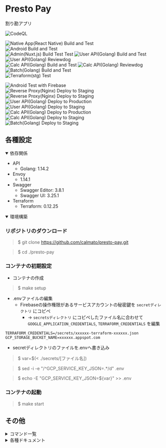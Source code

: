 # Presto Pay

割り勘アプリ

![CodeQL](https://github.com/calmato/presto-pay/workflows/CodeQL/badge.svg)  

![Native App(React Native) Build and Test](https://github.com/calmato/presto-pay/workflows/Native%20app%20Build%20and%20Test/badge.svg)  
![Android Build and Test](https://github.com/calmato/presto-pay/workflows/Android%20Build%20and%20Test/badge.svg)  
![Admin(Nuxt.js) Build Test Test](https://github.com/calmato/presto-pay/workflows/Admin(Nuxt.js)%20Build%20and%20Test/badge.svg)  
![User API(Golang) Build and Test](https://github.com/calmato/presto-pay/workflows/User%20API(Golang)%20Build%20and%20Test/badge.svg)
![User API(Golang) Reviewdog](https://github.com/calmato/presto-pay/workflows/User%20API(Golang)%20Reviewdog/badge.svg)  
![Calc API(Golang) Build and Test](https://github.com/calmato/presto-pay/workflows/Calc%20API(Golang)%20Build%20and%20Test/badge.svg)
![Calc API(Golang) Reviewdog](https://github.com/calmato/presto-pay/workflows/Calc%20API(Golang)%20Reviewdog/badge.svg)  
![Batch(Golang) Build and Test](https://github.com/calmato/presto-pay/workflows/Batch(Golang)%20Build%20and%20Test/badge.svg)  
![Terraform(stg) Test](https://github.com/calmato/presto-pay/workflows/Terraform(stg)%20Test/badge.svg)  

![Android Test with Firebase](https://github.com/calmato/presto-pay/workflows/Android%20Test%20with%20Firebase/badge.svg)  
![Reverse Proxy(Nginx) Deploy to Staging](https://github.com/calmato/presto-pay/workflows/Reverse%20Proxy(Nginx)%20Deploy%20to%20Production/badge.svg)
![Reverse Proxy(Nginx) Deploy to Staging](https://github.com/calmato/presto-pay/workflows/Reverse%20Proxy(Nginx)%20Deploy%20to%20Staging/badge.svg)  
![User API(Golang) Deploy to Production](https://github.com/calmato/presto-pay/workflows/User%20API(Golang)%20Deploy%20to%20Production/badge.svg)
![User API(Golang) Deploy to Staging](https://github.com/calmato/presto-pay/workflows/User%20API(Golang)%20Deploy%20to%20Staging/badge.svg)  
![Calc API(Golang) Deploy to Production](https://github.com/calmato/presto-pay/workflows/Calc%20API(Golang)%20Deploy%20to%20Production/badge.svg)
![Calc API(Golang) Deploy to Staging](https://github.com/calmato/presto-pay/workflows/Calc%20API(Golang)%20Deploy%20to%20Staging/badge.svg)  
![Batch(Golang) Deploy to Staging](https://github.com/calmato/presto-pay/workflows/Batch(Golang)%20Deploy%20to%20Staging/badge.svg)

## 各種設定

<details open>
<summary>依存関係</summary>

* API
  * Golang: 1.14.2
* Envoy
  * 1.14.1
* Swagger
  * Swagger Editor: 3.8.1
  * Swagger UI: 3.25.1
* Terraform
  * Terraform: 0.12.25
</details>

<details open>
<summary>環境構築</summary>

### リポジトリのダウンロード

> $ git clone https://github.com/calmato/presto-pay.git

> $ cd ./presto-pay

### コンテナの初期設定

* コンテナの作成

> $ make setup

* .envファイルの編集
  * Firebaseの操作権限があるサービスアカウントの秘密鍵を `secretディレクトリ` にコピペ
    * -> `secretsディレクトリ` にコピペしたファイル名に合わせて `GOOGLE_APPLICATION_CREDENTIALS`, `TERRAFORM_CREDENTIALS` を編集

```.env
TERRAFORM_CREDENTIALS=/secrets/xxxxxx-terraform-xxxxxx.json
GCP_STORAGE_BUCKET_NAME=xxxxxx.appspot.com
```

* secretディレクトリのファイルを.envへ書き込み

> $ var=$(< ./secrets/[ファイル名])

> $ sed -i -e "/^GCP_SERVICE_KEY_JSON=.*/d" .env

> $ echo -E "GCP_SERVICE_KEY_JSON=${var}" >> .env

### コンテナの起動

> $ make start

</details>

## その他

<details>
<summary>コマンド一覧</summary>

|     コマンド      |                                                                                        |
| :---------------- | :------------------------------------------------------------------------------------- |
| make setup        | * 初回のみ実行                                                                         |
| make install      | * コンテナ内にライブラリをインストール<br>* ライブラリを更新する際はこのコマンドを使用 |
| make start        | * コンテナの起動                                                                       |
| make stop         | * コンテナの停止                                                                       |
| make logs         | * コンテナのログを取得                                                                 |
| make swagger-open | * API仕様書を見る                                                                        |
</details>

<details>
<summary>各種ドキュメント</summary>

* [01_specification](./docs/01_specification/README.md)
* [11_frontend](./docs/11_frontend/README.md)
  * [01_native](./docs/11_frontend/01_native/README.md)
    * [01_design](./docs/11_frontend/01_native/01_design/README.md)
    * [11_ios](./docs/11_frontend/01_native/11_ios/README.md)
    * [12_android](./docs/11_frontend/01_native/12_android/README.md)
  * [02_web](./docs/11_frontend/02_web/README.md)
    * [01_design](./docs/11_frontend/02_web/01_design/README.md)
* [12_backend](./docs/12_backend/README.md)
  * [01_design](./docs/12_backend/01_design/README.md)
  * [11_user](./docs/12_backend/11_user/README.md)
  * [12_calc](./docs/12_backend/12_calc/README.md)
  * [13_payment](./docs/12_backend/13_payment/README.md)
  * [21_swagger](./docs/12_backend/21_swagger/README.md)
* [13_infrastructure](./docs/13_infrastructure/README.md)
  * [01_design](./docs/13_infrastructure/01_design/README.md)
  * [11_gcp](./docs/13_infrastructure/11_gcp/README.md)
  * [12_firebase](./docs/13_infrastructure/12_firebase/README.md)
  * [21_docker](./docs/13_infrastructure/21_docker/README.md)
  * [22_kubernetes](./docs/13_infrastructure/22_kubernetes/README.md)
  * [31_github-actions](./docs/13_infrastructure/31_github-actions/README.md)
  * [32_terraform](./docs/13_infrastructure/32_terraform/README.md)
</details>

